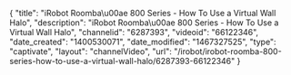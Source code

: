 {
    "title": "iRobot Roomba\u00ae 800 Series - How To Use a Virtual Wall Halo",
    "description": "iRobot Roomba\u00ae 800 Series - How To Use a Virtual Wall Halo",
    "channelid": "6287393",
    "videoid": "66122346",
    "date_created": "1400530071",
    "date_modified": "1467327525",
    "type": "captivate",
    "layout": "channelVideo",
    "url": "\/irobot\/irobot-roomba-800-series-how-to-use-a-virtual-wall-halo\/6287393-66122346"
}